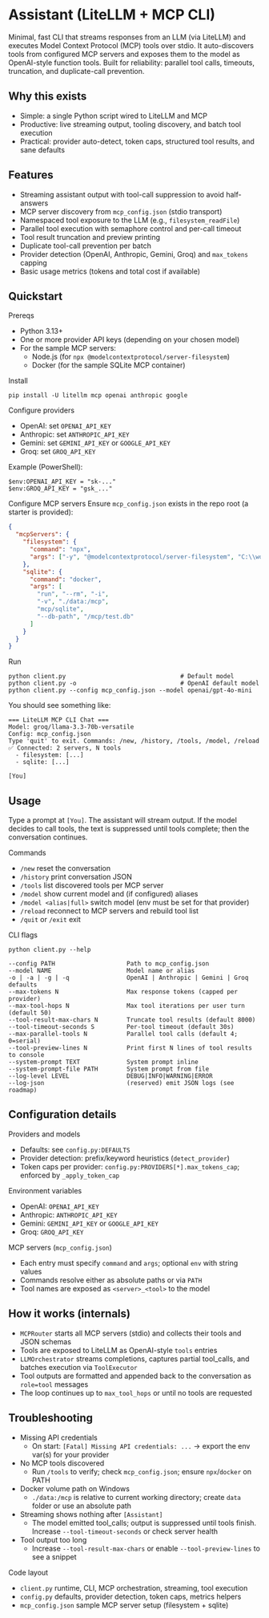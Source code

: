 Assistant (LiteLLM + MCP CLI)
================================

Minimal, fast CLI that streams responses from an LLM (via LiteLLM) and executes Model Context Protocol (MCP) tools over stdio. It auto-discovers tools from configured MCP servers and exposes them to the model as OpenAI-style function tools. Built for reliability: parallel tool calls, timeouts, truncation, and duplicate-call prevention.

Why this exists
----------------
- Simple: a single Python script wired to LiteLLM and MCP
- Productive: live streaming output, tooling discovery, and batch tool execution
- Practical: provider auto-detect, token caps, structured tool results, and sane defaults

Features
--------
- Streaming assistant output with tool-call suppression to avoid half-answers
- MCP server discovery from `mcp_config.json` (stdio transport)
- Namespaced tool exposure to the LLM (e.g., `filesystem_readFile`)
- Parallel tool execution with semaphore control and per-call timeout
- Tool result truncation and preview printing
- Duplicate tool-call prevention per batch
- Provider detection (OpenAI, Anthropic, Gemini, Groq) and `max_tokens` capping
- Basic usage metrics (tokens and total cost if available)

Quickstart
----------

Prereqs
- Python 3.13+
- One or more provider API keys (depending on your chosen model)
- For the sample MCP servers:
  - Node.js (for `npx @modelcontextprotocol/server-filesystem`)
  - Docker (for the sample SQLite MCP container)

Install
```
pip install -U litellm mcp openai anthropic google
```

Configure providers
- OpenAI: set `OPENAI_API_KEY`
- Anthropic: set `ANTHROPIC_API_KEY`
- Gemini: set `GEMINI_API_KEY` or `GOOGLE_API_KEY`
- Groq: set `GROQ_API_KEY`

Example (PowerShell):
```
$env:OPENAI_API_KEY = "sk-..."
$env:GROQ_API_KEY = "gsk_..."
```

Configure MCP servers
Ensure `mcp_config.json` exists in the repo root (a starter is provided):
```json
{
  "mcpServers": {
    "filesystem": {
      "command": "npx",
      "args": ["-y", "@modelcontextprotocol/server-filesystem", "C:\\workspace\\environment\\Assistant"]
    },
    "sqlite": {
      "command": "docker",
      "args": [
        "run", "--rm", "-i",
        "-v", "./data:/mcp",
        "mcp/sqlite",
        "--db-path", "/mcp/test.db"
      ]
    }
  }
}
```

Run
```
python client.py                                # Default model
python client.py -o                             # OpenAI default model
python client.py --config mcp_config.json --model openai/gpt-4o-mini 
```

You should see something like:
```
=== LiteLLM MCP CLI Chat ===
Model: groq/llama-3.3-70b-versatile
Config: mcp_config.json
Type 'quit' to exit. Commands: /new, /history, /tools, /model, /reload
✅ Connected: 2 servers, N tools
  - filesystem: [...]
  - sqlite: [...]

[You]
```

Usage
-----
Type a prompt at `[You]`. The assistant will stream output. If the model decides to call tools, the text is suppressed until tools complete; then the conversation continues.

Commands
- `/new` reset the conversation
- `/history` print conversation JSON
- `/tools` list discovered tools per MCP server
- `/model` show current model and (if configured) aliases
- `/model <alias|full>` switch model (env must be set for that provider)
- `/reload` reconnect to MCP servers and rebuild tool list
- `/quit` or `/exit` exit

CLI flags
```
python client.py --help

--config PATH                    Path to mcp_config.json
--model NAME                     Model name or alias
-o | -a | -g | -q                OpenAI | Anthropic | Gemini | Groq defaults
--max-tokens N                   Max response tokens (capped per provider)
--max-tool-hops N                Max tool iterations per user turn (default 50)
--tool-result-max-chars N        Truncate tool results (default 8000)
--tool-timeout-seconds S         Per-tool timeout (default 30s)
--max-parallel-tools N           Parallel tool calls (default 4; 0=serial)
--tool-preview-lines N           Print first N lines of tool results to console
--system-prompt TEXT             System prompt inline
--system-prompt-file PATH        System prompt from file
--log-level LEVEL                DEBUG|INFO|WARNING|ERROR
--log-json                       (reserved) emit JSON logs (see roadmap)
```

Configuration details
---------------------

Providers and models
- Defaults: see `config.py:DEFAULTS`
- Provider detection: prefix/keyword heuristics (`detect_provider`)
- Token caps per provider: `config.py:PROVIDERS[*].max_tokens_cap`; enforced by `_apply_token_cap`

Environment variables
- OpenAI: `OPENAI_API_KEY`
- Anthropic: `ANTHROPIC_API_KEY`
- Gemini: `GEMINI_API_KEY` or `GOOGLE_API_KEY`
- Groq: `GROQ_API_KEY`

MCP servers (`mcp_config.json`)
- Each entry must specify `command` and `args`; optional `env` with string values
- Commands resolve either as absolute paths or via `PATH`
- Tool names are exposed as `<server>_<tool>` to the model

How it works (internals)
------------------------
- `MCPRouter` starts all MCP servers (stdio) and collects their tools and JSON schemas
- Tools are exposed to LiteLLM as OpenAI-style `tools` entries
- `LLMOrchestrator` streams completions, captures partial tool_calls, and batches execution via `ToolExecutor`
- Tool outputs are formatted and appended back to the conversation as `role=tool` messages
- The loop continues up to `max_tool_hops` or until no tools are requested

Troubleshooting
---------------
- Missing API credentials
  - On start: `[Fatal] Missing API credentials: ...` → export the env var(s) for your provider
- No MCP tools discovered
  - Run `/tools` to verify; check `mcp_config.json`; ensure `npx`/`docker` on PATH
- Docker volume path on Windows
  - `./data:/mcp` is relative to current working directory; create `data` folder or use an absolute path
- Streaming shows nothing after `[Assistant]`
  - The model emitted tool_calls; output is suppressed until tools finish. Increase `--tool-timeout-seconds` or check server health
- Tool output too long
  - Increase `--tool-result-max-chars` or enable `--tool-preview-lines` to see a snippet


Code layout
- `client.py` runtime, CLI, MCP orchestration, streaming, tool execution
- `config.py` defaults, provider detection, token caps, metrics helpers
- `mcp_config.json` sample MCP server setup (filesystem + sqlite)
